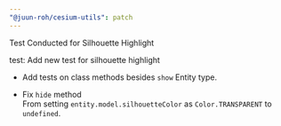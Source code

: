 ```yaml
---
"@juun-roh/cesium-utils": patch
---
```


Test Conducted for Silhouette Highlight

test: Add new test for silhouette highlight

* Add tests on class methods besides `show` Entity type.

* Fix `hide` method  
From setting `entity.model.silhouetteColor` as `Color.TRANSPARENT` to `undefined`.
